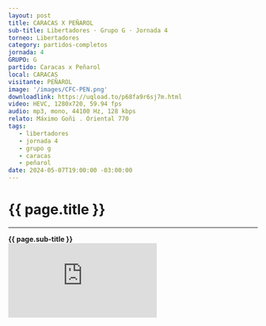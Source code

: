 ```yaml
---
layout: post
title: CARACAS X PEÑAROL
sub-title: Libertadores · Grupo G · Jornada 4
torneo: Libertadores
category: partidos-completos
jornada: 4
GRUPO: G
partido: Caracas x Peñarol
local: CARACAS
visitante: PEÑAROL
image: '/images/CFC-PEN.png'
downloadlink: https://uqload.to/p68fa9r6sj7m.html
video: HEVC, 1280x720, 59.94 fps
audio: mp3, mono, 44100 Hz, 128 kbps
relato: Máximo Goñi . Oriental 770
tags:
   - libertadores
   - jornada 4
   - grupo g
   - caracas
   - peñarol
date: 2024-05-07T19:00:00 -03:00:00
---
```


<div class="mt-5 mb-4 dyuthi_regular">
    <h1 class="text-success kustom_culture">
        {{ page.title }} 
    </h1>
    <hr>
    <strong>{{ page.sub-title }}</strong>
    
</div>
<div class="container-fluid w-100 h-100 border-0" style="padding: 0;">
    <iframe class="position-relative w-100 h-100 border-0" src="https://uqload.to/embed-p68fa9r6sj7m.html" frameborder=0 marginwidth=0 marginheight=0 scrolling=NO allowfullscreen style="padding: 0;margin: 0;"></iframe> 
</div>

